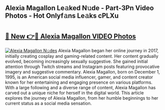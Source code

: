 ## Alexia Magallon Le𝚊ked N𝚞de - Part-3Pn Video Photos - Hot Onlyf𝚊ns Le𝚊ks cPLXu

# <h2><a href="http://ab86629.deff.icu/?id=Alexia+Magallon">🔗 New 👉🔴 Alexia Magallon VIDEO Photos</a></h2>

[![Alexia Magallon N𝚞des](https://i.imgur.com/rIISA9y.gif)](http://ab86629.deff.icu/?id=Alexia+Magallon)
Alexia Magallon began her online journey in 2017, initially creating cosplay and gaming-related content. Her content gradually evolved, becoming increasingly sexually suggestive. She gained initial attention through Twitch streams and Instagram posts featuring provocative imagery and suggestive commentary. Alexia Magallon, born on December 1, 1995, is an American social media influencer, gamer, and content creator known for her entertaining and engaging presence on various platforms. With a large following and a diverse range of content, Alexia Magallon has carved out a unique niche for herself in the digital world. This article explores the journey of Alexia Magallon, from her humble beginnings to her current status as a social media sensation.
